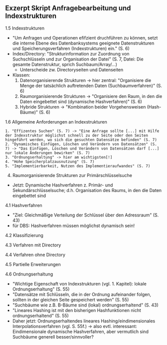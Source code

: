 Exzerpt Skript Anfragebearbeitung und Indexstrukturen 
-----------------------------------------------------

1.5 Indexstrukturen 

- "Um Anfragen und Operationen efifzient druchführen zu können, setzt die interne Ebene des Datenbanksystems geeignete Datenstrukturen und Speicherungsverfahren (Indexstrukturen) ein." (S. 6)
- Index/Directory: "Strukturinformation zur Zuordnung von Suchschlüsseln und zur Organisation der Datei" (S. 7, Datei: Die gesamte Datenstruktur, sprich Suchbaum/Array/...)
	* Unterscheide zw. Directoryseiten und Datenseiten 
- Klassen: 
	1. Datenorganisierende Strukturen -> hier zentral: "Organisiere die Menge der tatsächlich auftretenden Daten (Suchbaumverfahren)" (S. 6)
	2. Raumorganisierende Strukturen -> "Organisiere den Raum, in den die Daten eingebettet sind (dynamische Hashverfahren)" (S. 6)
	3. Hybride Strukturen -> "Kombination beider Vorgehensweisen (Hash-Bäume)" (S. 6)

1.6 Allgemeine Anforderungen an Indexstrukturen 

	1. "Effizentes Suchen" (S. 7) -> "Eine Anfrage sollte [...] mit Hilfe der Indexstruktur möglichst schnell zu der Seite oder den Seiten hingeführt werden, wo sich die gesuchten Datensätze befinden" (S. 7)
	2. "Dynamisches Einfügen, Löschen und Verändern von Datensätzen" (S. 7) -> "Das Einfügen, Löschen und Verändern von Datensätzen darf [...] nur lokale Änderungen bewirken" (S. 7)
	3. "Ordnungserhaltung" -> hier am wichtigsten[!]
	4. "Hohe Speicherplatzausnutzung" (S. 7) 
	5. "Implementierbarkeit, Nutzen des Implementieraufwandes" (S. 7)

4. Raumorganisierende Strukturen zur Primärschlüsselsuche

- Jetzt: Dynamische Hashverfahren z. Primär- und Sekundärschlüsselsuche; d.h. Organisation des Raums, in den die Daten eingebettet sind

4.1 Hashverfahren 

- "Ziel: Gleichmäßige Verteilung der Schlüssel über den Adressraum" (S. 43) 
- für DBS: Hashverfahren müssen möglichst dynamisch sein! 

4.2 Klassifizierung 

4.3 Verfahren mit Directory

4.4 Verfahren ohne Directory

4.5 Partielle Erweiterungen

4.6 Ordnungserhaltung

- "Wichtige Eigenschaft von Indexstrukturen (vgl. 1. Kapitel): lokale Ordnungserhaltung" (S. 55) 
- "Datensätze mit Schlüsseln, die in der Ordnung aufeinander folgen, sollten in der gleichen Seite gespeichert werden" (S. 55)
- "Suchbäume wie z.B. B-Bäume sind (lokal) ordnungserhaltend" (S. 43)
- "Lineares Hashing ist mit den bisherigen Hashfunktionen nicht ordnungserhaltend" (S. 55) 
- Daher jetzt: Ordnungserhaltendes lineares Hashing/eindimensionales Interpolationsverfahren (vgl. S. 55f.) -> also evtl. interessant: Eindimensionale dynamische Hashverfahren, aber vermutlich sind Suchbäume generell besser/sinnvoller?   
